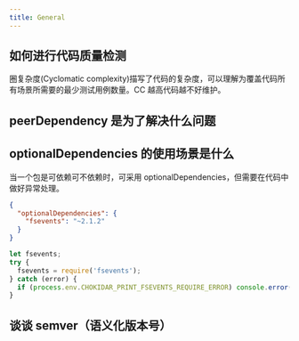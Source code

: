 ```yaml
---
title: General
---
```


## 如何进行代码质量检测

圈复杂度(Cyclomatic complexity)描写了代码的复杂度，可以理解为覆盖代码所有场景所需要的最少测试用例数量。CC 越高代码越不好维护。

## peerDependency 是为了解决什么问题

## optionalDependencies 的使用场景是什么

当一个包是可依赖可不依赖时，可采用 optionalDependencies，但需要在代码中做好异常处理。

```json
{
  "optionalDependencies": {
    "fsevents": "~2.1.2"
  }
}
```

```js
let fsevents;
try {
  fsevents = require('fsevents');
} catch (error) {
  if (process.env.CHOKIDAR_PRINT_FSEVENTS_REQUIRE_ERROR) console.error(error);
}
```

## 谈谈 semver（语义化版本号）
